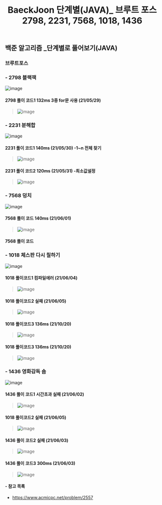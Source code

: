 ﻿---
layout: single
title: "BaeckJoon 단계별(JAVA)_ 브루트 포스 2798, 2231, 7568, 1018, 1436"
read_time: true
categories: 
 - BaeckJoon 
tags: 
 - Algorithm
 - BaeckJoon 
last_modified_at: '2021-05-26 23:21:00 +0800'
toc: true
toc_sticky: true
toc_label: 목차
---
## 백준 알고리즘 _단계별로 풀어보기(JAVA)
### 브루트포스
### - 2798 블랙잭
![image](https://user-images.githubusercontent.com/66898243/119677586-cf1c7100-be79-11eb-9e2f-033704327c7e.png)

#### 2798 풀이 코드1 132ms 3중 for문 사용 (21/05/29)
>  ![image](https://user-images.githubusercontent.com/66898243/120074713-16ed0380-c0d9-11eb-9cd2-8fad9e7e90d8.png)

### - 2231 분해합
![image](https://user-images.githubusercontent.com/66898243/119849261-72878780-bf47-11eb-89af-6d88155f9169.png)

#### 2231 풀이 코드1 140ms (21/05/30)  -1~n 전체 찾기
> ![image](https://user-images.githubusercontent.com/66898243/120108636-0902b580-c1a1-11eb-9a1c-cf1472c6152b.png)

#### 2231 풀이 코드2 120ms (21/05/31) -최소값설정 
> ![image](https://user-images.githubusercontent.com/66898243/120108628-fe482080-c1a0-11eb-9bc0-19735ae961da.png)

### - 7568 덩치
![image](https://user-images.githubusercontent.com/66898243/119849403-8e8b2900-bf47-11eb-9fb4-04c3e891f483.png)

#### 7568 풀이 코드 140ms (21/06/01)
>  ![image](https://user-images.githubusercontent.com/66898243/120341395-ce7c5280-c331-11eb-948d-44608452fe69.png)

#### 7568 풀이 코드
>  

### - 1018 체스판 다시 칠하기
![image](https://user-images.githubusercontent.com/66898243/119849553-afec1500-bf47-11eb-8081-0cb311fde2a8.png)

#### 1018 풀이코드1 컴파일에러 (21/06/04)
> ![image](https://user-images.githubusercontent.com/66898243/120818396-8b1e2000-c58d-11eb-9cdc-a93484ebebc4.png)

#### 1018 풀이코드2 실패 (21/06/05)
> ![image](https://user-images.githubusercontent.com/66898243/120895530-532fdf00-c658-11eb-8979-26755c90ea38.png)

#### 1018 풀이코드3 136ms (21/10/20)
> ![image](https://user-images.githubusercontent.com/66898243/138104489-b1742a60-fcf6-4098-abb1-8f401ab1f1db.png)

#### 1018 풀이코드3 136ms (21/10/20)
> ![image](https://user-images.githubusercontent.com/66898243/138104489-b1742a60-fcf6-4098-abb1-8f401ab1f1db.png)

### - 1436 영화감독 숌
![image](https://user-images.githubusercontent.com/66898243/119849598-b8dce680-bf47-11eb-88d1-03adbec62f38.png)

#### 1436 풀이 코드1 시간초과 실패 (21/06/02)
> ![image](https://user-images.githubusercontent.com/66898243/120503296-24b6c780-c3fe-11eb-8988-66c43faf2456.png)

#### 1018 풀이코드2 실패 (21/06/05)
> ![image](https://user-images.githubusercontent.com/66898243/120895530-532fdf00-c658-11eb-8979-26755c90ea38.png)

#### 1436 풀이 코드2 실패 (21/06/03)
> ![image](https://user-images.githubusercontent.com/66898243/120664901-47acae80-c4c6-11eb-8489-e83e3c60a87e.png)

#### 1436 풀이 코드3 300ms (21/06/03)
> ![image](https://user-images.githubusercontent.com/66898243/120665144-7b87d400-c4c6-11eb-9ec1-217cc83dc214.png)

#### - 참고 목록
- https://www.acmicpc.net/problem/2557